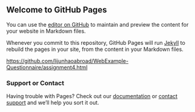 ## Welcome to GitHub Pages

You can use the [editor on GitHub](https://github.com/lijunhaoabroad/WebExample-Questionnaire/edit/master/README.md) to maintain and preview the content for your website in Markdown files.

Whenever you commit to this repository, GitHub Pages will run [Jekyll](https://jekyllrb.com/) to rebuild the pages in your site, from the content in your Markdown files.

https://github.com/lijunhaoabroad/WebExample-Questionnaire/assignment4.html


### Support or Contact

Having trouble with Pages? Check out our [documentation](https://help.github.com/categories/github-pages-basics/) or [contact support](https://github.com/contact) and we’ll help you sort it out.
